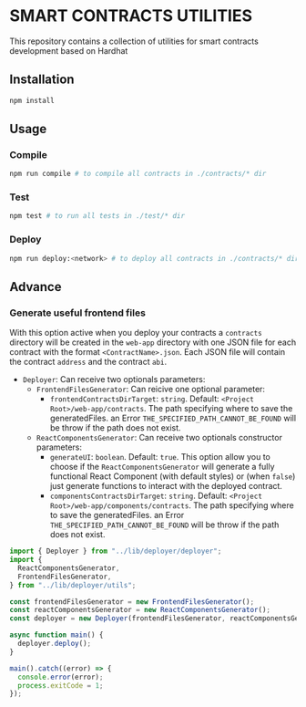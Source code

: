 # SMART CONTRACTS UTILITIES

This repository contains a collection of utilities for smart contracts development based on Hardhat

## Installation

```bash
npm install
```

## Usage

### Compile

```bash
npm run compile # to compile all contracts in ./contracts/* dir
```

### Test

```bash
npm test # to run all tests in ./test/* dir
```

### Deploy

```bash
npm run deploy:<network> # to deploy all contracts in ./contracts/* dir
```

## Advance

### Generate useful frontend files

With this option active when you deploy your contracts a `contracts` directory will be created in the `web-app` directory with one JSON file for each contract with the format `<ContractName>.json`. Each JSON file will contain the contract `address` and the contract `abi`.

- `Deployer`: Can receive two optionals parameters:
  - `FrontendFilesGenerator`: Can reicive one optional parameter:
    - `frontendContractsDirTarget`: `string`. Default: `<Project Root>/web-app/contracts`. The path specifying where to save the generatedFiles. an Error `THE_SPECIFIED_PATH_CANNOT_BE_FOUND` will be throw if the path does not exist.
  - `ReactComponentsGenerator`: Can receive two optionals constructor parameters:
    - `generateUI`: `boolean`. Default: `true`. This option allow you to choose if the `ReactComponentsGenerator` will generate a fully functional React Component (with default styles) or (when `false`) just generate functions to interact with the deployed contract.
    - `componentsContractsDirTarget`: `string`. Default: `<Project Root>/web-app/components/contracts`. The path specifying where to save the generatedFiles. an Error `THE_SPECIFIED_PATH_CANNOT_BE_FOUND` will be throw if the path does not exist.

```typescript
import { Deployer } from "../lib/deployer/deployer";
import {
  ReactComponentsGenerator,
  FrontendFilesGenerator,
} from "../lib/deployer/utils";

const frontendFilesGenerator = new FrontendFilesGenerator();
const reactComponentsGenerator = new ReactComponentsGenerator();
const deployer = new Deployer(frontendFilesGenerator, reactComponentsGenerator);

async function main() {
  deployer.deploy();
}

main().catch((error) => {
  console.error(error);
  process.exitCode = 1;
});
```
